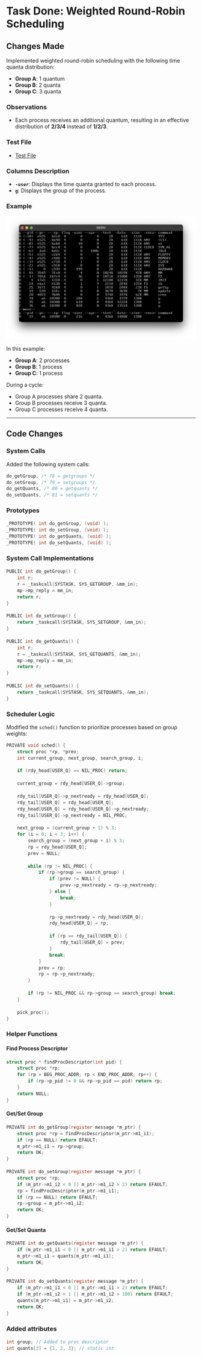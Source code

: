 # Task Done: Weighted Round-Robin Scheduling

## Changes Made
Implemented weighted round-robin scheduling with the following time quanta distribution:
- **Group A**: 1 quantum
- **Group B**: 2 quanta
- **Group C**: 3 quanta

### Observations
- Each process receives an additional quantum, resulting in an effective distribution of **2/3/4** instead of **1/2/3**.

### Test File
- [Test File](minix_usr/src/soi/test.c)

### Columns Description
- **`-user`**: Displays the time quanta granted to each process.
- **`g`**: Displays the group of the process.

### Example
![Example Screenshot](ss/ss.png)

In this example:
- **Group A**: 2 processes
- **Group B**: 1 process
- **Group C**: 1 process

During a cycle:
- Group A processes share 2 quanta.
- Group B processes receive 3 quanta.
- Group C processes receive 4 quanta.

---

## Code Changes

### System Calls
Added the following system calls:
```c
do_getGroup, /* 78 = getgroups */
do_setGroup, /* 79 = setgroups */
do_getQuants, /* 80 = getquants */
do_setQuants, /* 81 = setquants */
```

### Prototypes
```c
_PROTOTYPE( int do_getGroup, (void) );
_PROTOTYPE( int do_setGroup, (void) );
_PROTOTYPE( int do_getQuants, (void) );
_PROTOTYPE( int do_setQuants, (void) );
```

### System Call Implementations
```c
PUBLIC int do_getGroup() {
    int r;
    r = _taskcall(SYSTASK, SYS_GETGROUP, &mm_in);
    mp->mp_reply = mm_in;
    return r;
}

PUBLIC int do_setGroup() {
    return _taskcall(SYSTASK, SYS_SETGROUP, &mm_in);
}

PUBLIC int do_getQuants() {
    int r;
    r = _taskcall(SYSTASK, SYS_GETQUANTS, &mm_in);
    mp->mp_reply = mm_in;
    return r;
}

PUBLIC int do_setQuants() {
    return _taskcall(SYSTASK, SYS_SETQUANTS, &mm_in);
}
```

### Scheduler Logic
Modified the `sched()` function to prioritize processes based on group weights:
```c
PRIVATE void sched() {
    struct proc *rp, *prev;
    int current_group, next_group, search_group, i;

    if (rdy_head[USER_Q] == NIL_PROC) return;

    current_group = rdy_head[USER_Q]->group;

    rdy_tail[USER_Q]->p_nextready = rdy_head[USER_Q];
    rdy_tail[USER_Q] = rdy_head[USER_Q];
    rdy_head[USER_Q] = rdy_head[USER_Q]->p_nextready;
    rdy_tail[USER_Q]->p_nextready = NIL_PROC;

    next_group = (current_group + 1) % 3;
    for (i = 0; i < 3; i++) {
        search_group = (next_group + i) % 3;
        rp = rdy_head[USER_Q];
        prev = NULL;

        while (rp != NIL_PROC) {
            if (rp->group == search_group) {
                if (prev != NULL) {
                    prev->p_nextready = rp->p_nextready;
                } else {
                    break;
                }

                rp->p_nextready = rdy_head[USER_Q];
                rdy_head[USER_Q] = rp;

                if (rp == rdy_tail[USER_Q]) {
                    rdy_tail[USER_Q] = prev;
                }
                break;
            }
            prev = rp;
            rp = rp->p_nextready;
        }

        if (rp != NIL_PROC && rp->group == search_group) break;
    }

    pick_proc();
}
```

### Helper Functions
#### Find Process Descriptor
```c
struct proc * findProcDescriptor(int pid) {
    struct proc *rp;
    for (rp = BEG_PROC_ADDR; rp < END_PROC_ADDR; rp++) {
        if (rp->p_pid != 0 && rp->p_pid == pid) return rp;
    }
    return NULL;
}
```

#### Get/Set Group
```c
PRIVATE int do_getGroup(register message *m_ptr) {
    struct proc *rp = findProcDescriptor(m_ptr->m1_i1);
    if (rp == NULL) return EFAULT;
    m_ptr->m1_i1 = rp->group;
    return OK;
}

PRIVATE int do_setGroup(register message *m_ptr) {
    struct proc *rp;
    if (m_ptr->m1_i2 < 0 || m_ptr->m1_i2 > 2) return EFAULT;
    rp = findProcDescriptor(m_ptr->m1_i1);
    if (rp == NULL) return EFAULT;
    rp->group = m_ptr->m1_i2;
    return OK;
}
```

#### Get/Set Quanta
```c
PRIVATE int do_getQuants(register message *m_ptr) {
    if (m_ptr->m1_i1 < 0 || m_ptr->m1_i1 > 2) return EFAULT;
    m_ptr->m1_i1 = quants[m_ptr->m1_i1];
    return OK;
}

PRIVATE int do_setQuants(register message *m_ptr) {
    if (m_ptr->m1_i1 < 0 || m_ptr->m1_i1 > 2) return EFAULT;
    if (m_ptr->m1_i2 < 1 || m_ptr->m1_i2 > 100) return EFAULT;
    quants[m_ptr->m1_i1] = m_ptr->m1_i2;
    return OK;
}
```

### Added attributes
```c
int group; // Added to proc descriptor
int quants[3] = {1, 2, 3}; // static int
```
